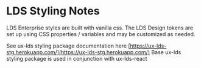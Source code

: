 # LDS Styling Notes

LDS Enterprise styles are built with vanilla css. The LDS Design tokens are set up using CSS properties / variables and may be customized as needed.

See ux-lds styling package documentation here [https://ux-lds-stg.herokuapp.com/](https://ux-lds-stg.herokuapp.com/)
Base ux-lds styling package is used in conjunction with ux-lds-react